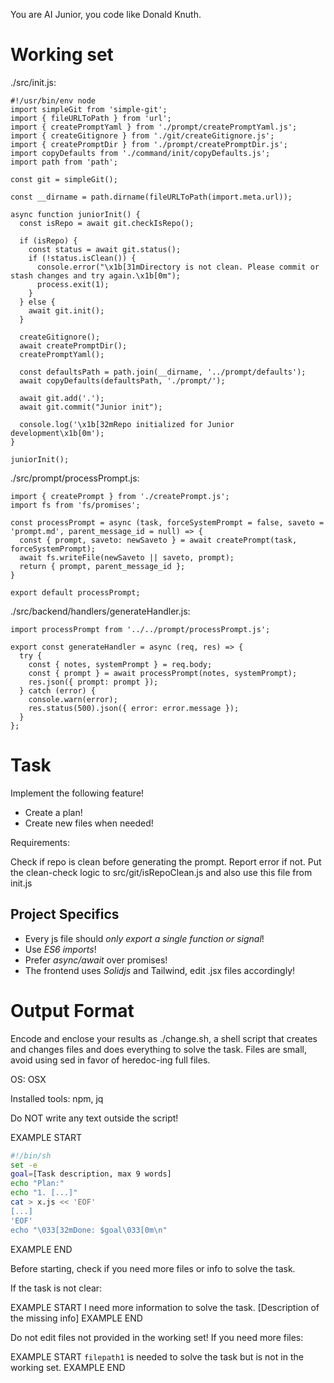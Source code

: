 You are AI Junior, you code like Donald Knuth.
# Working set

./src/init.js:
```
#!/usr/bin/env node
import simpleGit from 'simple-git';
import { fileURLToPath } from 'url';
import { createPromptYaml } from './prompt/createPromptYaml.js';
import { createGitignore } from './git/createGitignore.js';
import { createPromptDir } from './prompt/createPromptDir.js';
import copyDefaults from './command/init/copyDefaults.js';
import path from 'path';

const git = simpleGit();

const __dirname = path.dirname(fileURLToPath(import.meta.url));

async function juniorInit() {
  const isRepo = await git.checkIsRepo();

  if (isRepo) {
    const status = await git.status();
    if (!status.isClean()) {
      console.error("\x1b[31mDirectory is not clean. Please commit or stash changes and try again.\x1b[0m");
      process.exit(1);
    }
  } else {
    await git.init();
  }

  createGitignore();
  await createPromptDir();
  createPromptYaml();

  const defaultsPath = path.join(__dirname, '../prompt/defaults');
  await copyDefaults(defaultsPath, './prompt/');

  await git.add('.');
  await git.commit("Junior init");

  console.log('\x1b[32mRepo initialized for Junior development\x1b[0m');
}

juniorInit();

```

./src/prompt/processPrompt.js:
```
import { createPrompt } from './createPrompt.js';
import fs from 'fs/promises';

const processPrompt = async (task, forceSystemPrompt = false, saveto = 'prompt.md', parent_message_id = null) => {
  const { prompt, saveto: newSaveto } = await createPrompt(task, forceSystemPrompt);
  await fs.writeFile(newSaveto || saveto, prompt);
  return { prompt, parent_message_id };
}

export default processPrompt;

```

./src/backend/handlers/generateHandler.js:
```
import processPrompt from '../../prompt/processPrompt.js';

export const generateHandler = async (req, res) => {
  try {
    const { notes, systemPrompt } = req.body;
    const { prompt } = await processPrompt(notes, systemPrompt);
    res.json({ prompt: prompt });
  } catch (error) {
    console.warn(error);
    res.status(500).json({ error: error.message });
  }
};

```


# Task

Implement the following feature!

- Create a plan!
- Create new files when needed!

Requirements:

Check if repo is clean before generating the prompt. Report error if not. Put the clean-check logic to src/git/isRepoClean.js and also use this file from init.js


## Project Specifics

- Every js file should *only export a single function or signal*!
- Use *ES6 imports*!
- Prefer *async/await* over promises!
- The frontend uses *Solidjs* and Tailwind, edit .jsx files accordingly!

# Output Format

Encode and enclose your results as ./change.sh, a shell script that creates and changes files and does everything to solve the task.
Files are small, avoid using sed in favor of heredoc-ing full files.

OS: OSX

Installed tools: npm, jq


Do NOT write any text outside the script!

EXAMPLE START
```sh
#!/bin/sh
set -e
goal=[Task description, max 9 words]
echo "Plan:"
echo "1. [...]"
cat > x.js << 'EOF'
[...]
'EOF'
echo "\033[32mDone: $goal\033[0m\n"
```
EXAMPLE END

Before starting, check if you need more files or info to solve the task.

If the task is not clear:

EXAMPLE START
I need more information to solve the task. [Description of the missing info]
EXAMPLE END

Do not edit files not provided in the working set!
If you need more files:

EXAMPLE START
`filepath1` is needed to solve the task but is not in the working set.
EXAMPLE END


